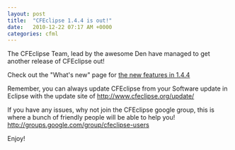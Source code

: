 ```yaml
---
layout: post
title:  "CFEclipse 1.4.4 is out!"
date:   2010-12-22 07:17 AM +0000
categories: cfml
---
```

<p>
The CFEclipse Team, lead by the awesome Den have managed to get another release of CFEclipse out!
</p>

<p>
Check out the "What's new" page for <a href="http://cfeclipse.org/update/web/doc/intro/doc/new.html">the new features in 1.4.4</a>
</p>

<p>
Remember, you can always update CFEclipse from your Software update in Eclipse with the update site of <a href="http://www.cfeclipse.org/update/">http://www.cfeclipse.org/update/</a>
</p>

<p>
If you have any issues, why not join the CFEclipse google group, this is where a bunch of friendly people will be able to help you! <a href="http://groups.google.com/group/cfeclipse-users">http://groups.google.com/group/cfeclipse-users</a>
</p>

<p>
Enjoy!
</p>